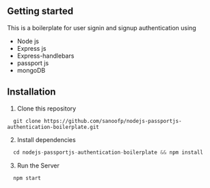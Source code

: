 ## Getting started


This is a boilerplate for user signin and signup authentication using
+ Node js
+ Express js
+ Express-handlebars
+ passport js
+ mongoDB

## Installation

1. Clone this repository

```
  git clone https://github.com/sanoofp/nodejs-passportjs-authentication-boilerplate.git
```

2. Install dependencies

```javascript
  cd nodejs-passportjs-authentication-boilerplate && npm install
```

3. Run the Server

```javascript
  npm start
```